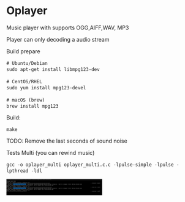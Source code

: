 # Oplayer
Music player with supports OGG,AIFF,WAV, MP3

Player can only decoding a audio stream

Build prepare
```
# Ubuntu/Debian
sudo apt-get install libmpg123-dev

# CentOS/RHEL
sudo yum install mpg123-devel

# macOS (brew)
brew install mpg123
```

Build:

```
make
```

TODO: Remove the last seconds of sound noise


Tests Multi (you can rewind music)
```
gcc -o oplayer_multi oplayer_multi.c.c -lpulse-simple -lpulse -lpthread -ldl
```

<img src="https://github.com/oditynet/Oplayer/blob/main/screen.png" width="250" height="auto" />
